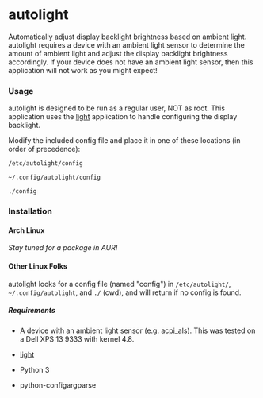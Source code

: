 # autolight
Automatically adjust display backlight brightness based on ambient light. autolight requires a device with an ambient light sensor to determine the amount of ambient light and adjust the display backlight brightness accordingly. If your device does not have an ambient light sensor, then this application will not work as you might expect!

### Usage
autolight is designed to be run as a regular user, NOT as root. This application uses the [light](https://github.com/haikarainen/light) application to handle configuring the display backlight.

Modify the included config file and place it in one of these locations (in order of precedence):

```
/etc/autolight/config

~/.config/autolight/config

./config
```


### Installation

#### Arch Linux

*Stay tuned for a package in AUR!*

#### Other Linux Folks

autolight looks for a config file (named "config") in ```/etc/autolight/```, ```~/.config/autolight```, and ```./``` (cwd), and will return if no config is found. 

##### Requirements

- A device with an ambient light sensor (e.g. acpi_als). This was tested on a Dell XPS 13 9333 with kernel 4.8.

- [light](https://github.com/haikarainen/light)

- Python 3

- python-configargparse
